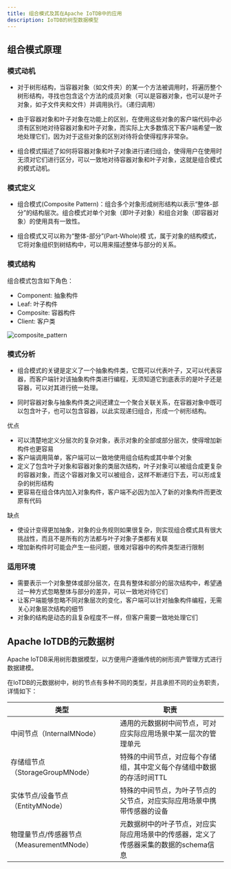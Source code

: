 ```yaml
---
title: 组合模式及其在Apache IoTDB中的应用
description: IoTDB的树型数据模型
---
```


## 组合模式原理

### 模式动机

-  对于树形结构，当容器对象（如文件夹）的某一个方法被调用时，将遍历整个树形结构，寻找也包含这个方法的成员对象（可以是容器对象，也可以是叶子对象，如子文件夹和文件）并调用执行。（递归调用）

- 由于容器对象和叶子对象在功能上的区别，在使用这些对象的客户端代码中必须有区别地对待容器对象和叶子对象，而实际上大多数情况下客户端希望一致地处理它们，因为对于这些对象的区别对待将会使得程序非常杂。
- 组合模式描述了如何将容器对象和叶子对象进行递归组合，使得用户在使用时无须对它们进行区分，可以一致地对待容器对象和叶子对象，这就是组合模式的模式动机。

### 模式定义

- 组合模式(Composite Pattern)：组合多个对象形成树形结构以表示“整体-部分”的结构层次。组合模式对单个对象（即叶子对象）和组合对象（即容器对象）的使用具有一致性。 

- 组合模式又可以称为“整体-部分”(Part-Whole)模 式，属于对象的结构模式，它将对象组织到树结构中，可以用来描述整体与部分的关系。 

### 模式结构

组合模式包含如下角色：

- Component: 抽象构件
- Leaf: 叶子构件
- Composite: 容器构件 
- Client: 客户类

![composite_pattern](/picture/composite_pattern.png)

### 模式分析

- 组合模式的关键是定义了一个抽象构件类，它既可以代表叶子，又可以代表容器，而客户端针对该抽象构件类进行编程，无须知道它到底表示的是叶子还是容器，可以对其进行统一处理。 

- 同时容器对象与抽象构件类之间还建立一个聚合关联关系，在容器对象中既可以包含叶子，也可以包含容器，以此实现递归组合，形成一个树形结构。

优点

- 可以清楚地定义分层次的复杂对象，表示对象的全部或部分层次，使得增加新构件也更容易
- 客户端调用简单，客户端可以一致地使用组合结构或其中单个对象
- 定义了包含叶子对象和容器对象的类层次结构，叶子对象可以被组合成更复杂的容器对象，而这个容器对象又可以被组合，这样不断递归下去，可以形成复杂的树形结构
- 更容易在组合体内加入对象构件，客户端不必因为加入了新的对象构件而更改原有代码

缺点

- 使设计变得更加抽象，对象的业务规则如果很复杂，则实现组合模式具有很大挑战性，而且不是所有的方法都与叶子对象子类都有关联
- 增加新构件时可能会产生一些问题，很难对容器中的构件类型进行限制

### 适用环境

- 需要表示一个对象整体或部分层次，在具有整体和部分的层次结构中，希望通过一种方式忽略整体与部分的差异，可以一致地对待它们
- 让客户端能够忽略不同对象层次的变化，客户端可以针对抽象构件编程，无需关心对象层次结构的细节
- 对象的结构是动态的且复杂程度不一样，但客户需要一致地处理它们

## Apache IoTDB的元数据树

Apache IoTDB采用树形数据模型，以方便用户遵循传统的树形资产管理方式进行数据建模。

在IoTDB的元数据树中，树的节点有多种不同的类型，并且承担不同的业务职责，详情如下：

| 类型                                      | 职责                                                         |
| ----------------------------------------- | ------------------------------------------------------------ |
| 中间节点（InternalMNode）                 | 通用的元数据树中间节点，可对应实际应用场景中某一层次的管理单元 |
| 存储组节点（StorageGroupMNode）           | 特殊的中间节点，对应每个存储组，其中定义每个存储组中数据的存活时间TTL |
| 实体节点/设备节点 （EntityMNode）         | 特殊的中间节点，为叶子节点的父节点，对应实际应用场景中携带传感器的设备 |
| 物理量节点/传感器节点（MeasurementMNode） | 元数据树中的叶子节点，对应实际应用场景中的传感器，定义了传感器采集的数据的schema信息 |

